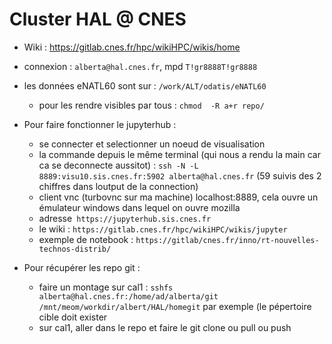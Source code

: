 # Cluster HAL @ CNES


 - Wiki : https://gitlab.cnes.fr/hpc/wikiHPC/wikis/home

 - connexion : `alberta@hal.cnes.fr`, mpd `T!gr8888T!gr8888`

 - les données eNATL60 sont sur : `/work/ALT/odatis/eNATL60`

   - pour les rendre visibles par tous : `chmod  -R a+r repo/`

- Pour faire fonctionner le jupyterhub :
	-  se connecter et selectionner un noeud de visualisation
	-  la commande depuis le même terminal (qui nous a rendu la main car ca se deconnecte aussitot) : `ssh -N -L 8889:visu10.sis.cnes.fr:5902 alberta@hal.cnes.fr` (59 suivis des 2 chiffres dans loutput de la connection)
	-  client vnc (turbovnc sur ma machine) localhost:8889, cela ouvre un émulateur windows dans lequel on ouvre mozilla
	-  adresse` https://jupyterhub.sis.cnes.fr`
	-  le wiki : `https://gitlab.cnes.fr/hpc/wikiHPC/wikis/jupyter`
	-  exemple de notebook : `https://gitlab/cnes.fr/inno/rt-nouvelles-technos-distrib/`

-  Pour récupérer les repo git :
	-  faire un montage sur cal1 : `sshfs alberta@hal.cnes.fr:/home/ad/alberta/git /mnt/meom/workdir/albert/HAL/homegit` par exemple (le pépertoire cible doit exister
	-  sur cal1, aller dans le repo et faire le git clone ou pull ou push
